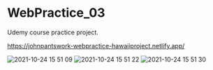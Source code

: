 # WebPractice_03
Udemy course practice project.

https://johnpantswork-webpractice-hawaiiproject.netlify.app/

![2021-10-24 15 51 09](https://user-images.githubusercontent.com/46527458/138585404-c420fc22-a1d9-4d0d-ae20-889291b031f4.jpg)
![2021-10-24 15 51 22](https://user-images.githubusercontent.com/46527458/138585406-3ef8a576-4824-4ca8-8edf-2d18a1d49d06.jpg)
![2021-10-24 15 51 30](https://user-images.githubusercontent.com/46527458/138585407-0197c220-d71c-44b9-ab28-b949ea75cb7d.jpg)
